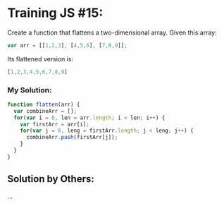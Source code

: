 # Training JS #15:

Create a function that flattens a two-dimensional array.
Given this array:

```js
var arr = [[1,2,3], [4,5,6], [7,8,9]];
```

Its flattened version is:
```js
[1,2,3,4,5,6,7,8,9]
```


### My Solution:
```js
function flatten(arr) {
  var combineArr = [];
  for(var i = 0, len = arr.length; i < len; i++) {
    var firstArr = arr[i];
    for(var j = 0, leng = firstArr.length; j < leng; j++) {
      combineArr.push(firstArr[j]);
    }
  }
}
```

## Solution by Others:
...